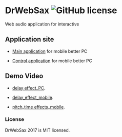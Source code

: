 
# DrWebSax ![GitHub license](https://img.shields.io/badge/license-MIT-blue.svg)

Web audio application for interactive

## Application site

* [Main application](https://newsax.herokuapp.com/)  for mobile better PC

* [Control application](https://newsax.herokuapp.com/cont.html)   for mobile better PC


## Demo Video

* [delay effect_PC](https://www.youtube.com/watch?v=dXG3VZChIp8&feature=youtu.be).

* [delay_effect_mobile](https://www.youtube.com/watch?v=GgGJUSmtbAY&feature=youtu.be).

* [pitch_time effects_mobile](https://www.youtube.com/watch?v=Nkqa44NcV8Q&feature=youtu.be).


### License

DrWebSax 2017 is MIT licensed.

